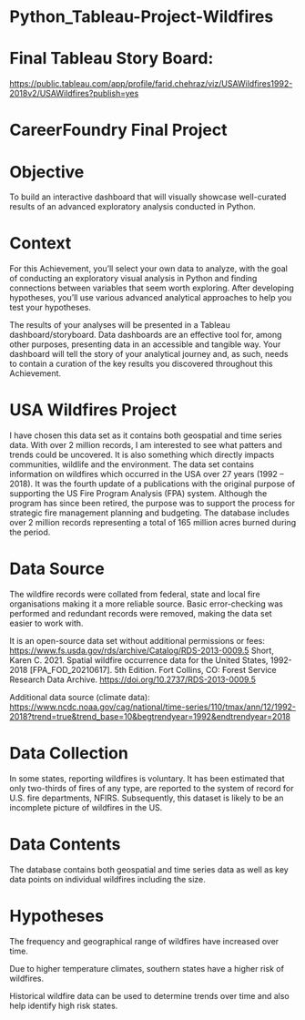 # Python_Tableau-Project-Wildfires

# Final Tableau Story Board:
https://public.tableau.com/app/profile/farid.chehraz/viz/USAWildfires1992-2018v2/USAWildfires?publish=yes

# CareerFoundry Final Project

# Objective
To build an interactive dashboard that will visually showcase well-curated results of an advanced exploratory analysis conducted in Python.

# Context
For this Achievement, you’ll select your own data to analyze, with the goal of conducting an exploratory visual analysis in Python and finding connections between variables that seem worth exploring. After developing hypotheses, you’ll use various advanced analytical approaches to help you test your hypotheses.

The results of your analyses will be presented in a Tableau dashboard/storyboard. Data dashboards are an effective tool for, among other purposes, presenting data in an accessible and tangible way. Your dashboard will tell the story of your analytical journey and, as such, needs to contain a curation of the key results you discovered throughout this Achievement.

# USA Wildfires Project
I have chosen this data set as it contains both geospatial and time series data. With over 2 million records, I am interested to see what patters and trends could be uncovered. It is also something which directly impacts communities, wildlife and the environment.
The data set contains information on wildfires which occurred in the USA over 27 years (1992 – 2018). It was the fourth update of a publications with the original purpose of supporting the US Fire Program Analysis (FPA) system. Although the program has since been retired, the purpose was to support the process for strategic fire management planning and budgeting.
The database includes over 2 million records representing a total of 165 million acres burned during the period.

# Data Source
The wildfire records were collated from federal, state and local fire organisations making it a more reliable source. Basic error-checking was performed and redundant records were removed, making the data set easier to work with.

It is an open-source data set without additional permissions or fees:
https://www.fs.usda.gov/rds/archive/Catalog/RDS-2013-0009.5
Short, Karen C. 2021. Spatial wildfire occurrence data for the United States, 1992-2018 [FPA_FOD_20210617]. 5th Edition. Fort Collins, CO: Forest Service Research Data Archive. https://doi.org/10.2737/RDS-2013-0009.5

Additional data source (climate data):
https://www.ncdc.noaa.gov/cag/national/time-series/110/tmax/ann/12/1992-2018?trend=true&trend_base=10&begtrendyear=1992&endtrendyear=2018

# Data Collection
In some states, reporting wildfires is voluntary. It has been estimated that only two-thirds of fires of any type, are reported to the system of record for U.S. fire departments, NFIRS. Subsequently, this dataset is likely to be an incomplete picture of wildfires in the US.

# Data Contents
The database contains both geospatial and time series data as well as key data points on individual wildfires including the size.

# Hypotheses
The frequency and geographical range of wildfires have increased over time.

Due to higher temperature climates, southern states have a higher risk of wildfires.

Historical wildfire data can be used to determine trends over time and also help identify high risk states.

